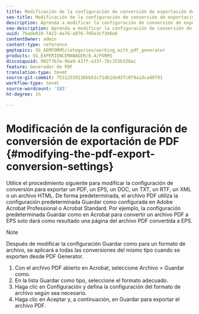 ```yaml
---
title: Modificación de la configuración de conversión de exportación de PDF
seo-title: Modificación de la configuración de conversión de exportación de PDF
description: Aprenda a modificar la configuración de conversión de exportación de PDF.
seo-description: Aprenda a modificar la configuración de conversión de exportación de PDF.
uuid: 7bade010-f422-4a76-a876-705e3cf346e6
contentOwner: admin
content-type: reference
geptopics: SG_AEMFORMS/categories/working_with_pdf_generator
products: SG_EXPERIENCEMANAGER/6.4/FORMS
discoiquuid: 982f7b7e-9ba9-437f-a337-76c355b328ac
feature: Generador de PDF
translation-type: tm+mt
source-git-commit: 75312539136bb53cf1db1de03fc0f9a1dca49791
workflow-type: tm+mt
source-wordcount: '183'
ht-degree: 1%

---
```



# Modificación de la configuración de conversión de exportación de PDF {#modifying-the-pdf-export-conversion-settings}

Utilice el procedimiento siguiente para modificar la configuración de conversión para exportar un PDF, un EPS, un DOC, un TXT, un RTF, un XML o un archivo HTML. De forma predeterminada, el archivo PDF utiliza la configuración predeterminada Guardar como configurada en Adobe Acrobat Professional o Acrobat Standard. Por ejemplo, la configuración predeterminada Guardar como en Acrobat para convertir un archivo PDF a EPS solo dará como resultado una página del archivo PDF convertida a EPS.

>[!NOTE]
>
>Después de modificar la configuración Guardar como para un formato de archivo, se aplicará a todas las conversiones del mismo tipo cuando se exporten desde PDF Generator.

1. Con el archivo PDF abierto en Acrobat, seleccione Archivo > Guardar como.
1. En la lista Guardar como tipo, seleccione el formato adecuado.
1. Haga clic en Configuración y defina la configuración del formato de archivo según sea necesario.
1. Haga clic en Aceptar y, a continuación, en Guardar para exportar el archivo PDF.

